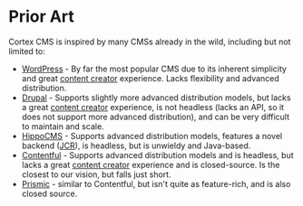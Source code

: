 # Prior Art

Cortex CMS is inspired by many CMSs already in the wild, including but not limited to:

* [WordPress](https://wordpress.com/) - By far the most popular CMS due to its inherent simplicity and great [content creator](glossary.md#content-creator) experience. Lacks flexibility and advanced distribution.
* [Drupal](https://www.drupal.org/) - Supports slightly more advanced distribution models, but lacks a great [content creator](glossary.md#content-creator) experience, is not headless \(lacks an API, so it does not support more advanced distribution\), and can be very difficult to maintain and scale.
* [HippoCMS](https://www.onehippo.org/) - Supports advanced distribution models, features a novel backend \([JCR](https://en.wikipedia.org/wiki/Content_repository_API_for_Java)\), is headless, but is unwieldy and Java-based.
* [Contentful](https://www.contentful.com/) - Supports advanced distribution models and is headless, but lacks a great [content creator](glossary.md#content-creator) experience and is closed-source. Is the closest to our vision, but falls just short.
* [Prismic](https://prismic.io/) - similar to Contentful, but isn't quite as feature-rich, and is also closed source.

